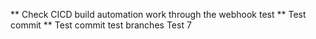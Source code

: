 ** Check CICD build automation work through the webhook test
** Test commit
** Test commit test branches
Test 7
